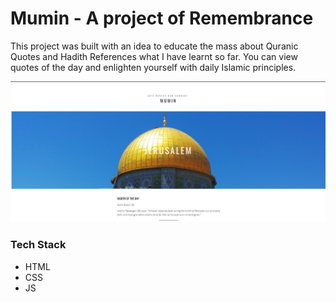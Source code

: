 # Mumin - A project of Remembrance

This project was built with an idea to educate the mass about Quranic Quotes and Hadith References what I have learnt so far. You can view quotes of the day and enlighten yourself with daily Islamic principles.

![1698211960127](image/README/1698211960127.png)


### Tech Stack

* HTML
* CSS
* JS
